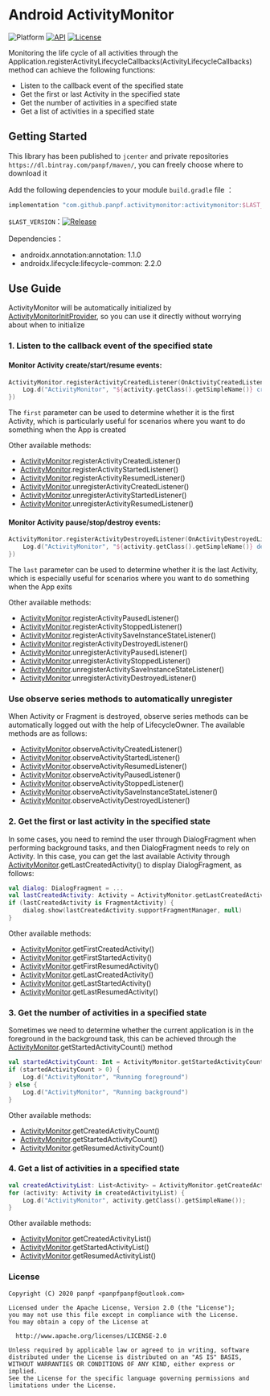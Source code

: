 # Android ActivityMonitor

![Platform][platform_image]
[![API][api_image]][api_link]
[![License][license_image]][license_link]

Monitoring the life cycle of all activities through the Application.registerActivityLifecycleCallbacks(ActivityLifecycleCallbacks) method can achieve the following functions:
* Listen to the callback event of the specified state
* Get the first or last Activity in the specified state
* Get the number of activities in a specified state
* Get a list of activities in a specified state

## Getting Started

This library has been published to `jcenter` and private repositories `https://dl.bintray.com/panpf/maven/`, you can freely choose where to download it

Add the following dependencies to your module `build.gradle` file ：

```groovy
implementation "com.github.panpf.activitymonitor:activitymonitor:$LAST_VERSION"
```

`$LAST_VERSION`：[![Release][version_icon]][version_link]

Dependencies：
* androidx.annotation:annotation: 1.1.0
* androidx.lifecycle:lifecycle-common: 2.2.0

## Use Guide

ActivityMonitor will be automatically initialized by [ActivityMonitorInitProvider], so you can use it directly without worrying about when to initialize

### 1. Listen to the callback event of the specified state

#### Monitor Activity create/start/resume events:

```kotlin
ActivityMonitor.registerActivityCreatedListener(OnActivityCreatedListener { activity: Activity, savedInstanceState: Bundle?, first: Boolean ->
    Log.d("ActivityMonitor", "${activity.getClass().getSimpleName()} created. isFirst=$first")
})
```
The `first` parameter can be used to determine whether it is the first Activity, which is particularly useful for scenarios where you want to do something when the App is created

Other available methods:
* [ActivityMonitor].registerActivityCreatedListener()
* [ActivityMonitor].registerActivityStartedListener()
* [ActivityMonitor].registerActivityResumedListener()
* [ActivityMonitor].unregisterActivityCreatedListener()
* [ActivityMonitor].unregisterActivityStartedListener()
* [ActivityMonitor].unregisterActivityResumedListener()

#### Monitor Activity pause/stop/destroy events:
```kotlin
ActivityMonitor.registerActivityDestroyedListener(OnActivityDestroyedListener { activity: Activity, last: Boolean ->
    Log.d("ActivityMonitor", "${activity.getClass().getSimpleName()} destroyed. isLast=$last")
})
```
The `last` parameter can be used to determine whether it is the last Activity, which is especially useful for scenarios where you want to do something when the App exits

Other available methods:
* [ActivityMonitor].registerActivityPausedListener()
* [ActivityMonitor].registerActivityStoppedListener()
* [ActivityMonitor].registerActivitySaveInstanceStateListener()
* [ActivityMonitor].registerActivityDestroyedListener()
* [ActivityMonitor].unregisterActivityPausedListener()
* [ActivityMonitor].unregisterActivityStoppedListener()
* [ActivityMonitor].unregisterActivitySaveInstanceStateListener()
* [ActivityMonitor].unregisterActivityDestroyedListener()

### Use observe series methods to automatically unregister

When Activity or Fragment is destroyed, observe series methods can be automatically logged out with the help of LifecycleOwner. The available methods are as follows:
* [ActivityMonitor].observeActivityCreatedListener()
* [ActivityMonitor].observeActivityStartedListener()
* [ActivityMonitor].observeActivityResumedListener()
* [ActivityMonitor].observeActivityPausedListener()
* [ActivityMonitor].observeActivityStoppedListener()
* [ActivityMonitor].observeActivitySaveInstanceStateListener()
* [ActivityMonitor].observeActivityDestroyedListener()

### 2. Get the first or last activity in the specified state

In some cases, you need to remind the user through DialogFragment when performing background tasks, and then DialogFragment needs to rely on Activity. In this case, you can get the last available Activity through [ActivityMonitor].getLastCreatedActivity() to display DialogFragment, as follows:
```kotlin
val dialog: DialogFragment = ...
val lastCreatedActivity: Activity = ActivityMonitor.getLastCreatedActivity()
if (lastCreatedActivity is FragmentActivity) {
    dialog.show(lastCreatedActivity.supportFragmentManager, null)
}
```

Other available methods:
* [ActivityMonitor].getFirstCreatedActivity()
* [ActivityMonitor].getFirstStartedActivity()
* [ActivityMonitor].getFirstResumedActivity()
* [ActivityMonitor].getLastCreatedActivity()
* [ActivityMonitor].getLastStartedActivity()
* [ActivityMonitor].getLastResumedActivity()

### 3. Get the number of activities in a specified state

Sometimes we need to determine whether the current application is in the foreground in the background task, this can be achieved through the [ActivityMonitor].getStartedActivityCount() method

```kotlin
val startedActivityCount: Int = ActivityMonitor.getStartedActivityCount()
if (startedActivityCount > 0) {
    Log.d("ActivityMonitor", "Running foreground")
} else {
    Log.d("ActivityMonitor", "Running background")
}
```

Other available methods:
* [ActivityMonitor].getCreatedActivityCount()
* [ActivityMonitor].getStartedActivityCount()
* [ActivityMonitor].getResumedActivityCount()

### 4. Get a list of activities in a specified state

```kotlin
val createdActivityList: List<Activity> = ActivityMonitor.getCreatedActivityList()
for (activity: Activity in createdActivityList) {
    Log.d("ActivityMonitor", activity.getClass().getSimpleName());
}
```

Other available methods:
* [ActivityMonitor].getCreatedActivityList()
* [ActivityMonitor].getStartedActivityList()
* [ActivityMonitor].getResumedActivityList()

### License
    Copyright (C) 2020 panpf <panpfpanpf@outlook.com>

    Licensed under the Apache License, Version 2.0 (the "License");
    you may not use this file except in compliance with the License.
    You may obtain a copy of the License at

      http://www.apache.org/licenses/LICENSE-2.0

    Unless required by applicable law or agreed to in writing, software
    distributed under the License is distributed on an "AS IS" BASIS,
    WITHOUT WARRANTIES OR CONDITIONS OF ANY KIND, either express or implied.
    See the License for the specific language governing permissions and
    limitations under the License.

[platform_image]: https://img.shields.io/badge/Platform-Android-brightgreen.svg
[api_image]: https://img.shields.io/badge/API-14%2B-orange.svg
[api_link]: https://android-arsenal.com/api?level=14
[version_icon]: https://api.bintray.com/packages/panpf/maven/activity-lifecycle-monitor/images/download.svg
[version_link]: https://bintray.com/panpf/maven/activity-lifecycle-monitor/_latestVersion#files
[license_image]: https://img.shields.io/badge/License-Apache%202-blue.svg
[license_link]: https://www.apache.org/licenses/LICENSE-2.0

[ActivityMonitor]: activitymonitor/src/main/java/com/github/panpf/activity/monitor/ActivityMonitor.java
[ActivityMonitorInitProvider]: activitymonitor/src/main/java/com/github/panpf/activity/monitor/ActivityMonitorInitProvider.java